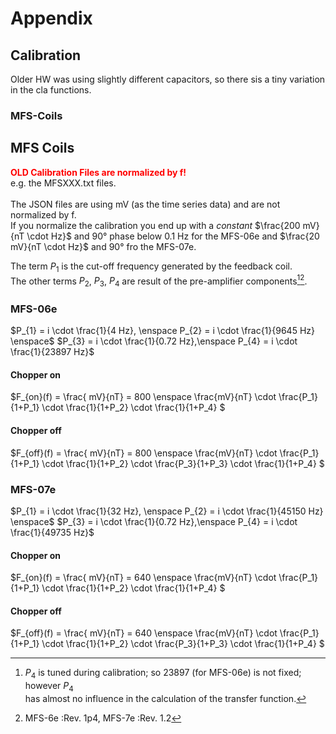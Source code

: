 # Appendix


## Calibration
Older HW was using slightly different capacitors, so there sis a tiny variation
in the cla functions.

### MFS-Coils

## MFS Coils

<span style="color:red"><b>OLD Calibration Files are normalized by f!</b></span> <br> 
e.g. the MFSXXX.txt files.<br><br>
The JSON files are using mV (as the time series data) and are not normalized by f. <br>
If you normalize the calibration you end up with a *constant* $\frac{200  mV}{nT \cdot Hz}$ and 90° 
phase below 0.1 Hz for the MFS-06e and $\frac{20  mV}{nT \cdot Hz}$ and 90° fro the MFS-07e. <br>

The term $P_{1}$ is the cut-off frequency generated by the feedback coil. <br>
The other terms $P_{2}$, $P_{3}$, $P_{4}$ are result of the pre-amplifier components[^about_p4][^coil_rev]. <br>

### MFS-06e
$P_{1} = i \cdot \frac{1}{4 Hz}, \enspace P_{2} = i \cdot \frac{1}{9645 Hz} \enspace$
$P_{3} = i \cdot \frac{1}{0.72 Hz},\enspace P_{4} = i \cdot \frac{1}{23897 Hz}$

#### Chopper on
$F_{on}(f) = \frac{ mV}{nT} = 800 \enspace \frac{mV}{nT} \cdot \frac{P_1}{1+P_1} \cdot \frac{1}{1+P_2} \cdot \frac{1}{1+P_4} $

#### Chopper off
$F_{off}(f) = \frac{ mV}{nT} = 800 \enspace \frac{mV}{nT} \cdot \frac{P_1}{1+P_1} \cdot \frac{1}{1+P_2} \cdot \frac{P_3}{1+P_3}  \cdot \frac{1}{1+P_4} $



### MFS-07e
$P_{1} = i \cdot \frac{1}{32 Hz}, \enspace P_{2} = i \cdot \frac{1}{45150 Hz} \enspace$
$P_{3} = i \cdot \frac{1}{0.72 Hz},\enspace P_{4} = i \cdot \frac{1}{49735 Hz}$

#### Chopper on
$F_{on}(f) = \frac{ mV}{nT} = 640 \enspace \frac{mV}{nT} \cdot \frac{P_1}{1+P_1} \cdot \frac{1}{1+P_2} \cdot \frac{1}{1+P_4} $

#### Chopper off
$F_{off}(f) = \frac{ mV}{nT} = 640 \enspace \frac{mV}{nT} \cdot \frac{P_1}{1+P_1} \cdot \frac{1}{1+P_2} \cdot \frac{P_3}{1+P_3}  \cdot \frac{1}{1+P_4} $


[^about_p4]: $P_{4}$ is tuned during calibration; so 23897 (for MFS-06e) is not fixed; however $P_{4}$  
has almost no influence in the calculation of the transfer function.

[^coil_rev]: MFS-6e :Rev. 1p4, MFS-7e :Rev. 1.2 
